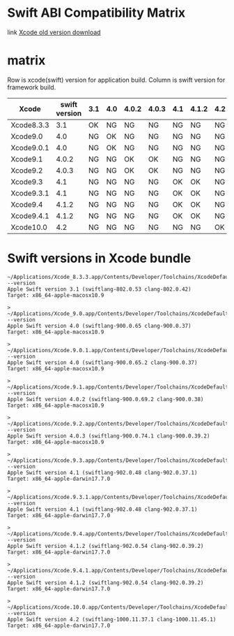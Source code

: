 # Swift ABI Compatibility Matrix

link
[Xcode old version download](https://developer.apple.com/download/more/#)

# matrix

Row is xcode(swift) version for application build.
Column is swift version for framework build. 


|  Xcode     | swift version | 3.1 | 4.0 | 4.0.2 | 4.0.3 | 4.1 | 4.1.2 | 4.2 |
|------------|---------------|-----|-----|-------|-------|-----|-------|-----|
| Xcode8.3.3 | 3.1           | OK  | NG  |  NG   |  NG   | NG  |  NG   | NG  |
| Xcode9.0   | 4.0           | NG  | OK  |  NG   |  NG   | NG  |  NG   | NG  |
| Xcode9.0.1 | 4.0           | NG  | OK  |  NG   |  NG   | NG  |  NG   | NG  |
| Xcode9.1   | 4.0.2         | NG  | NG  |  OK   |  OK   | NG  |  NG   | NG  |
| Xcode9.2   | 4.0.3         | NG  | NG  |  OK   |  OK   | NG  |  NG   | NG  |
| Xcode9.3   | 4.1           | NG  | NG  |  NG   |  NG   | OK  |  OK   | NG  |
| Xcode9.3.1 | 4.1           | NG  | NG  |  NG   |  NG   | OK  |  OK   | NG  |
| Xcode9.4   | 4.1.2         | NG  | NG  |  NG   |  NG   | OK  |  OK   | NG  |
| Xcode9.4.1 | 4.1.2         | NG  | NG  |  NG   |  NG   | OK  |  OK   | NG  |
| Xcode10.0  | 4.2           | NG  | NG  |  NG   |  NG   | NG  |  NG   | OK  |


# Swift versions in Xcode bundle

```
~/Applications/Xcode_8.3.3.app/Contents/Developer/Toolchains/XcodeDefault.xctoolchain/usr/bin/swiftc --version
Apple Swift version 3.1 (swiftlang-802.0.53 clang-802.0.42)
Target: x86_64-apple-macosx10.9
```

```
> ~/Applications/Xcode_9.0.app/Contents/Developer/Toolchains/XcodeDefault.xctoolchain/usr/bin/swiftc --version
Apple Swift version 4.0 (swiftlang-900.0.65 clang-900.0.37)
Target: x86_64-apple-macosx10.9
```

```
> ~/Applications/Xcode.9.0.1.app/Contents/Developer/Toolchains/XcodeDefault.xctoolchain/usr/bin/swiftc --version
Apple Swift version 4.0 (swiftlang-900.0.65.2 clang-900.0.37)
Target: x86_64-apple-macosx10.9
```

```
> ~/Applications/Xcode.9.1.app/Contents/Developer/Toolchains/XcodeDefault.xctoolchain/usr/bin/swiftc --version
Apple Swift version 4.0.2 (swiftlang-900.0.69.2 clang-900.0.38)
Target: x86_64-apple-macosx10.9
```

```
> ~/Applications/Xcode.9.2.app/Contents/Developer/Toolchains/XcodeDefault.xctoolchain/usr/bin/swiftc --version
Apple Swift version 4.0.3 (swiftlang-900.0.74.1 clang-900.0.39.2)
Target: x86_64-apple-macosx10.9
```

```
> ~/Applications/Xcode.9.3.app/Contents/Developer/Toolchains/XcodeDefault.xctoolchain/usr/bin/swiftc --version
Apple Swift version 4.1 (swiftlang-902.0.48 clang-902.0.37.1)
Target: x86_64-apple-darwin17.7.0
```

```
> ~/Applications/Xcode.9.3.1.app/Contents/Developer/Toolchains/XcodeDefault.xctoolchain/usr/bin/swiftc --version
Apple Swift version 4.1 (swiftlang-902.0.48 clang-902.0.37.1)
Target: x86_64-apple-darwin17.7.0
```

```
> ~/Applications/Xcode.9.4.app/Contents/Developer/Toolchains/XcodeDefault.xctoolchain/usr/bin/swiftc --version
Apple Swift version 4.1.2 (swiftlang-902.0.54 clang-902.0.39.2)
Target: x86_64-apple-darwin17.7.0
```

```
> ~/Applications/Xcode.9.4.1.app/Contents/Developer/Toolchains/XcodeDefault.xctoolchain/usr/bin/swiftc --version
Apple Swift version 4.1.2 (swiftlang-902.0.54 clang-902.0.39.2)
Target: x86_64-apple-darwin17.7.0
```

```
> ~/Applications/Xcode.10.0.app/Contents/Developer/Toolchains/XcodeDefault.xctoolchain/usr/bin/swiftc --version
Apple Swift version 4.2 (swiftlang-1000.11.37.1 clang-1000.11.45.1)
Target: x86_64-apple-darwin17.7.0
```